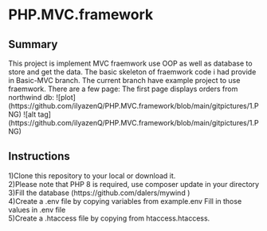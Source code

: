 # PHP.MVC.framework
<h2>Summary</h2>
This project is implement MVC fraemwork use OOP as well as database to store and get the data.
The basic skeleton of fraemwork code i had provide in Basic-MVC branch.
The current branch have example project to use fraemwork. 
There are a few page:
The first page  displays orders from northwind db:
![plot](https://github.com/ilyazenQ/PHP.MVC.framework/blob/main/gitpictures/1.PNG)
![alt tag](https://github.com/ilyazenQ/PHP.MVC.framework/blob/main/gitpictures/1.PNG)

<h2>Instructions</h2>
1)Clone this repository to your local or download it. <br>
2)Please note that PHP 8 is required, use composer update in your directory <br>
3)Fill the database (https://github.com/dalers/mywind )<br>
4)Create a .env file by copying variables from example.env Fill in those values in .env file<br>
5)Create a .htaccess file by copying from htaccess.htaccess.<br>
